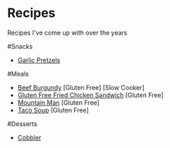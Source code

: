 # Recipes
Recipes I've come up with over the years

#Snacks
* [Garlic Pretzels](snacks/garlic_pretzels/)

#Meals
* [Beef Burgundy](meals/beef_burgundy) [Gluten Free] [Slow Cooker]
* [Gluten Free Fried Chicken Sandwich](meals/fried_chicken_sandwich) [Gluten Free]
* [Mountain Man](meals/mountain_man) [Gluten Free]
* [Taco Soup](meals/taco_soup) [Gluten Free]

#Desserts
* [Cobbler](meals/cobbler)